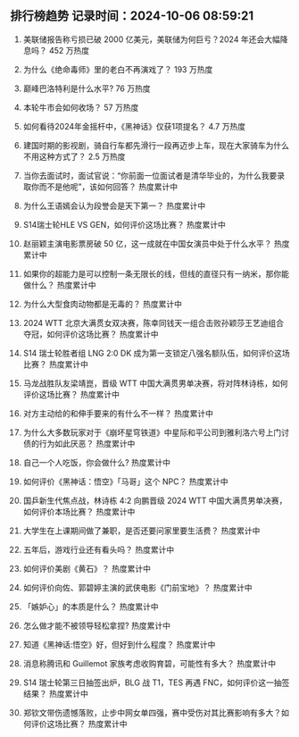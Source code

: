 
## 排行榜趋势 记录时间：2024-10-06 08:59:21
  
  1. 美联储报告称亏损已破 2000 亿美元，美联储为何巨亏？2024 年还会大幅降息吗？ 452 万热度
    
  2. 为什么《绝命毒师》里的老白不再演戏了？ 193 万热度
    
  3. 巅峰巴洛特利是什么水平? 76 万热度
    
  4. 本轮牛市会如何收场？ 57 万热度
    
  5. 如何看待2024年金摇杆中，《黑神话》仅获1项提名？ 4.7 万热度
    
  6. 建国时期的影视剧，骑自行车都先滑行一段再迈步上车，现在大家骑车为什么不用这种方式了？ 2.5 万热度
    
  7. 当你去面试时，面试官说：“你前面一位面试者是清华毕业的，为什么我要录取你而不是他呢”，该如何回答？ 热度累计中
    
  8. 为什么王语嫣会认为段誉会是天下第一？ 热度累计中
    
  9. S14瑞士轮HLE VS GEN，如何评价这场比赛？ 热度累计中
    
  10. 赵丽颖主演电影票房破 50 亿，这一成就在中国女演员中处于什么水平？ 热度累计中
    
  11. 如果你的超能力是可以控制一条无限长的线，但线的直径只有一纳米，那你能做什么？ 热度累计中
    
  12. 为什么大型食肉动物都是无毒的？ 热度累计中
    
  13. 2024 WTT 北京大满贯女双决赛，陈幸同钱天一组合击败孙颖莎王艺迪组合夺冠，如何评价这场比赛？ 热度累计中
    
  14. S14 瑞士轮胜者组 LNG 2:0 DK 成为第一支锁定八强名额队伍，如何评价这场比赛？ 热度累计中
    
  15. 马龙战胜队友梁靖崑，晋级 WTT 中国大满贯男单决赛，将对阵林诗栋，如何评价这场比赛？ 热度累计中
    
  16. 对方主动给的和伸手要来的有什么不一样？ 热度累计中
    
  17. 为什么大多数玩家对于《崩坏星穹铁道》中星际和平公司到雅利洛六号上门讨债的行为如此厌恶？ 热度累计中
    
  18. 自己一个人吃饭，你会做什么? 热度累计中
    
  19. 如何评价《黑神话：悟空》「马哥」这个 NPC？ 热度累计中
    
  20. 国乒新生代焦点战，林诗栋 4:2 向鹏晋级 2024 WTT 中国大满贯男单决赛，如何评价本场比赛？ 热度累计中
    
  21. 大学生在上课期间做了兼职，是否还要问家里要生活费？ 热度累计中
    
  22. 五年后，游戏行业还有看头吗？ 热度累计中
    
  23. 如何评价美剧《黄石》？ 热度累计中
    
  24. 如何评价向佐、郭碧婷主演的武侠电影《门前宝地》？ 热度累计中
    
  25. 「嫉妒心」的本质是什么？ 热度累计中
    
  26. 怎么做才能不被领导轻松拿捏? 热度累计中
    
  27. 知道《黑神话:悟空》好，但好到什么程度？ 热度累计中
    
  28. 消息称腾讯和 Guillemot 家族考虑收购育碧，可能性有多大？ 热度累计中
    
  29. S14 瑞士轮第三日抽签出炉，BLG 战 T1，TES 再遇 FNC，如何评价这一抽签结果？ 热度累计中
    
  30. 郑钦文带伤遗憾落败，止步中网女单四强，赛中受伤对其比赛影响有多大？如何评价这场比赛？ 热度累计中
    